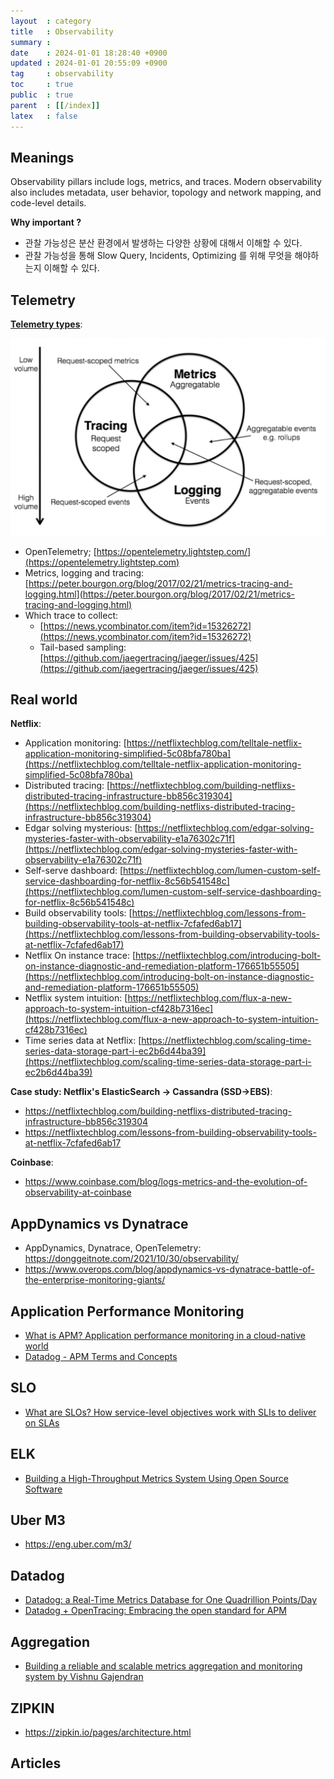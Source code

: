 ```yaml
---
layout  : category
title   : Observability
summary : 
date    : 2024-01-01 18:28:40 +0900
updated : 2024-01-01 20:55:09 +0900
tag     : observability
toc     : true
public  : true
parent  : [[/index]]
latex   : false
---
```


## Meanings

Observability pillars include logs, metrics, and traces. Modern observability also includes metadata, user behavior, topology and network mapping, and code-level details.

__Why important ?__
- 관찰 가능성은 분산 환경에서 발생하는 다양한 상황에 대해서 이해할 수 있다. 
- 관찰 가능성을 통해 Slow Query, Incidents, Optimizing 를 위해 무엇을 해야하는지 이해할 수 있다.

## Telemetry

__[Telemetry types](https://newrelic.com/platform/telemetry-data-101)__:

![](/resource/wiki/observability/telemetry-types.png)

* OpenTelemetry; [https://opentelemetry.lightstep.com/](https://opentelemetry.lightstep.com)
* Metrics, logging and tracing: [https://peter.bourgon.org/blog/2017/02/21/metrics-tracing-and-logging.html](https://peter.bourgon.org/blog/2017/02/21/metrics-tracing-and-logging.html)
* Which trace to collect:
    * [https://news.ycombinator.com/item?id=15326272](https://news.ycombinator.com/item?id=15326272)
    * Tail-based sampling: [https://github.com/jaegertracing/jaeger/issues/425](https://github.com/jaegertracing/jaeger/issues/425)

## Real world

__Netflix__:
* Application monitoring: [https://netflixtechblog.com/telltale-netflix-application-monitoring-simplified-5c08bfa780ba](https://netflixtechblog.com/telltale-netflix-application-monitoring-simplified-5c08bfa780ba)
* Distributed tracing: [https://netflixtechblog.com/building-netflixs-distributed-tracing-infrastructure-bb856c319304](https://netflixtechblog.com/building-netflixs-distributed-tracing-infrastructure-bb856c319304)
* Edgar solving mysterious: [https://netflixtechblog.com/edgar-solving-mysteries-faster-with-observability-e1a76302c71f](https://netflixtechblog.com/edgar-solving-mysteries-faster-with-observability-e1a76302c71f)
* Self-serve dashboard: [https://netflixtechblog.com/lumen-custom-self-service-dashboarding-for-netflix-8c56b541548c](https://netflixtechblog.com/lumen-custom-self-service-dashboarding-for-netflix-8c56b541548c)
* Build observability tools: [https://netflixtechblog.com/lessons-from-building-observability-tools-at-netflix-7cfafed6ab17](https://netflixtechblog.com/lessons-from-building-observability-tools-at-netflix-7cfafed6ab17)
* Netflix On instance trace: [https://netflixtechblog.com/introducing-bolt-on-instance-diagnostic-and-remediation-platform-176651b55505](https://netflixtechblog.com/introducing-bolt-on-instance-diagnostic-and-remediation-platform-176651b55505)
* Netflix system intuition: [https://netflixtechblog.com/flux-a-new-approach-to-system-intuition-cf428b7316ec](https://netflixtechblog.com/flux-a-new-approach-to-system-intuition-cf428b7316ec)
* Time series data at Netflix: [https://netflixtechblog.com/scaling-time-series-data-storage-part-i-ec2b6d44ba39](https://netflixtechblog.com/scaling-time-series-data-storage-part-i-ec2b6d44ba39)

__Case study: Netflix's ElasticSearch -> Cassandra (SSD->EBS)__:
* https://netflixtechblog.com/building-netflixs-distributed-tracing-infrastructure-bb856c319304
* https://netflixtechblog.com/lessons-from-building-observability-tools-at-netflix-7cfafed6ab17

__Coinbase__:
- https://www.coinbase.com/blog/logs-metrics-and-the-evolution-of-observability-at-coinbase

## AppDynamics vs Dynatrace

* AppDynamics, Dynatrace, OpenTelemetry: https://donggeitnote.com/2021/10/30/observability/
* https://www.overops.com/blog/appdynamics-vs-dynatrace-battle-of-the-enterprise-monitoring-giants/

## Application Performance Monitoring

- [What is APM? Application performance monitoring in a cloud-native world](https://www.dynatrace.com/news/blog/what-is-apm-2/)
- [Datadog - APM Terms and Concepts](https://docs.datadoghq.com/ko/tracing/glossary/)

## SLO

* [What are SLOs? How service-level objectives work with SLIs to deliver on SLAs](https://www.dynatrace.com/news/blog/what-are-slos/)

## ELK

* [Building a High-Throughput Metrics System Using Open Source Software](https://www.twosigma.com/articles/building-a-high-throughput-metrics-system-using-open-source-software/)

## Uber M3

* https://eng.uber.com/m3/

## Datadog

* [Datadog: a Real-Time Metrics Database for One Quadrillion Points/Day](https://www.infoq.com/presentations/datadog-metrics-db/)
* [Datadog + OpenTracing: Embracing the open standard for APM](https://www.datadoghq.com/blog/opentracing-datadog-cncf/)

## Aggregation

* [Building a reliable and scalable metrics aggregation and monitoring system by Vishnu Gajendran](https://www.youtube.com/watch?v=UEJ6xq4frEw)

## ZIPKIN

* https://zipkin.io/pages/architecture.html

## Articles
